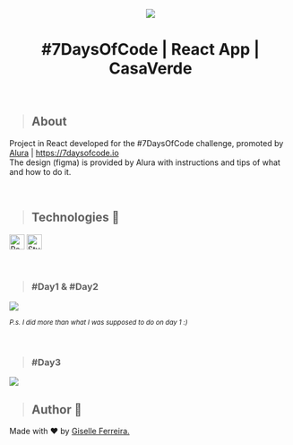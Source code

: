 <p align="center">
<img src="https://i.postimg.cc/cLvbJhnC/casaverde.png"/>
<h1 align="center">#7DaysOfCode | React App | CasaVerde</h1>
</p>

<br/>

>## About
Project in React developed for the #7DaysOfCode challenge, promoted by [Alura](https://www.alura.com.br)  |  https://7daysofcode.io <br>
The design (figma) is provided by Alura with instructions and tips of what and how to do it.  

<br/>

>## Technologies 🧰

<p align="left">
<img alt="React" src="https://img.shields.io/badge/react-%2320232a.svg?style=for-the-badge&logo=react&logoColor=%2361DAFB" height="27" /> 
<img alt="StyledComponents" src="https://img.shields.io/badge/styled--components-DB7093?style=for-the-badge&logo=styled-components&logoColor=white" height="27" />
</p>

<br/>

>### #Day1 & #Day2
<img src="https://i.postimg.cc/V60DKfpp/dia3-v01.gif" />

<br/>

<small><i>P.s. I did more than what I was supposed to do on day 1 :)</i></small>

<br/>

>### #Day3
<img src="https://i.postimg.cc/cJ8wZMPr/dia3.gif" />

<br/>

> ## Author 👋

Made with ❤️ by <a href="https://www.linkedin.com/in/giselleferreiras/" >Giselle Ferreira.</a>


